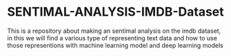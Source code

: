 # SENTIMAL-ANALYSIS-IMDB-Dataset
This is a repository about making an sentimal analysis on the imdb dataset, in this we will find a various type of representing text data and how to use those representions with machine learning model and deep learning models
